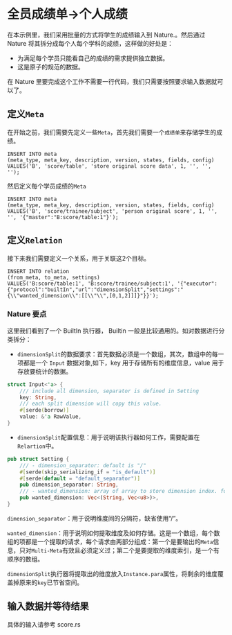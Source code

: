 # 全员成绩单->个人成绩

在本示例里，我们采用批量的方式将学生的成绩输入到 Nature.。然后通过 Nature 将其拆分成每个人每个学科的成绩，这样做的好处是：

- 为满足每个学员只能看自己的成绩的需求提供独立数据。
- 这是原子的规范的数据。

在 Nature 里要完成这个工作不需要一行代码，我们只需要按照要求输入数据就可以了。

## 定义`Meta`

在开始之前，我们需要先定义一些`Meta`，首先我们需要一个`成绩单`来存储学生的成绩。

```mysql
INSERT INTO meta
(meta_type, meta_key, description, version, states, fields, config)
VALUES('B', 'score/table', 'store original score data', 1, '', '', '');
```

然后定义每个学员成绩的`Meta`

```mysql
INSERT INTO meta
(meta_type, meta_key, description, version, states, fields, config)
VALUES('B', 'score/trainee/subject', 'person original score', 1, '', '', '{"master":"B:score/table:1"}');
```

## 定义`Relation`

接下来我们需要定义一个关系，用于关联这2个目标。

```mysql
INSERT INTO relation
(from_meta, to_meta, settings)
VALUES('B:score/table:1', 'B:score/trainee/subject:1', '{"executor":{"protocol":"builtIn","url":"dimensionSplit","settings":"{\\"wanted_dimension\\":[[\\"\\",[0,1,2]]]}"}}');
```

### Nature 要点

这里我们看到了一个 BuiltIn 执行器， Builtin 一般是比较通用的。如对数据进行分类拆分：

- `dimensionSplit`的数据要求：首先数据必须是一个数组，其次，数组中的每一项都是一个 `Input` 数据对象,如下，key 用于存储所有的维度信息，value 用于存放要统计的数据。

```rust
struct Input<'a> {
    /// include all dimension, separator is defined in Setting
    key: String,
    /// each split dimension will copy this value.
    #[serde(borrow)]
    value: &'a RawValue,
}  
```

- `dimensionSplit`配置信息：用于说明该执行器如何工作，需要配置在`Relartion`中。

```rust
pub struct Setting {
    /// - dimension_separator: default is "/"
    #[serde(skip_serializing_if = "is_default")]
    #[serde(default = "default_separator")]
    pub dimension_separator: String,
    /// - wanted_dimension: array of array to store dimension index. for example: [["meta-a",[1,2]],["meta-b",[1,3]]].
    pub wanted_dimension: Vec<(String, Vec<u8>)>,
}
```

`dimension_separator`：用于说明维度间的分隔符，缺省使用“/”。

`wanted_dimension`：用于说明如何提取维度及如何存储。这是一个数组，每个数组的项都是一个提取的请求，每个请求由两部分组成：第一个是要输出的`Meta`信息，只对`Multi-Meta`有效且必须定义过；第二个是要提取的维度索引，是一个有顺序的数组。

`dimensionSplit`执行器将提取出的维度放入`Instance.para`属性，将剩余的维度覆盖掉原来的`key`已节省空间。

## 输入数据并等待结果

具体的输入请参考 score.rs